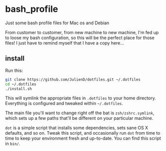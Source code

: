 bash_profile
============

Just some bash profile files for Mac os and Debian


From customer to customer, from new machine to new machine, I'm fed up to loose my bash configuration, so this will be the perfect place for those files! I just have to remind myself that I have a copy here...

## install

Run this:

```sh
git clone https://github.com/JulienD/dotfiles.git ~/.dotfiles
cd ~/.dotfiles
./install.sh
```

This will symlink the appropriate files in `.dotfiles` to your home directory.
Everything is configured and tweaked within `~/.dotfiles`.

The main file you'll want to change right off the bat is `zsh/zshrc.symlink`,
which sets up a few paths that'll be different on your particular machine.

`dot` is a simple script that installs some dependencies, sets sane OS X
defaults, and so on. Tweak this script, and occasionally run `dot` from
time to time to keep your environment fresh and up-to-date. You can find
this script in `bin/`.
